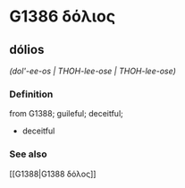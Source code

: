 # G1386 δόλιος

## dólios

_(dol'-ee-os | THOH-lee-ose | THOH-lee-ose)_

### Definition

from G1388; guileful; deceitful; 

- deceitful

### See also

[[G1388|G1388 δόλος]]
